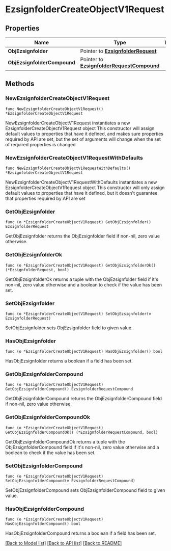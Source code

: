 # EzsignfolderCreateObjectV1Request

## Properties

Name | Type | Description | Notes
------------ | ------------- | ------------- | -------------
**ObjEzsignfolder** | Pointer to [**EzsignfolderRequest**](ezsignfolder-Request.md) |  | [optional] 
**ObjEzsignfolderCompound** | Pointer to [**EzsignfolderRequestCompound**](ezsignfolder-RequestCompound.md) |  | [optional] 

## Methods

### NewEzsignfolderCreateObjectV1Request

`func NewEzsignfolderCreateObjectV1Request() *EzsignfolderCreateObjectV1Request`

NewEzsignfolderCreateObjectV1Request instantiates a new EzsignfolderCreateObjectV1Request object
This constructor will assign default values to properties that have it defined,
and makes sure properties required by API are set, but the set of arguments
will change when the set of required properties is changed

### NewEzsignfolderCreateObjectV1RequestWithDefaults

`func NewEzsignfolderCreateObjectV1RequestWithDefaults() *EzsignfolderCreateObjectV1Request`

NewEzsignfolderCreateObjectV1RequestWithDefaults instantiates a new EzsignfolderCreateObjectV1Request object
This constructor will only assign default values to properties that have it defined,
but it doesn't guarantee that properties required by API are set

### GetObjEzsignfolder

`func (o *EzsignfolderCreateObjectV1Request) GetObjEzsignfolder() EzsignfolderRequest`

GetObjEzsignfolder returns the ObjEzsignfolder field if non-nil, zero value otherwise.

### GetObjEzsignfolderOk

`func (o *EzsignfolderCreateObjectV1Request) GetObjEzsignfolderOk() (*EzsignfolderRequest, bool)`

GetObjEzsignfolderOk returns a tuple with the ObjEzsignfolder field if it's non-nil, zero value otherwise
and a boolean to check if the value has been set.

### SetObjEzsignfolder

`func (o *EzsignfolderCreateObjectV1Request) SetObjEzsignfolder(v EzsignfolderRequest)`

SetObjEzsignfolder sets ObjEzsignfolder field to given value.

### HasObjEzsignfolder

`func (o *EzsignfolderCreateObjectV1Request) HasObjEzsignfolder() bool`

HasObjEzsignfolder returns a boolean if a field has been set.

### GetObjEzsignfolderCompound

`func (o *EzsignfolderCreateObjectV1Request) GetObjEzsignfolderCompound() EzsignfolderRequestCompound`

GetObjEzsignfolderCompound returns the ObjEzsignfolderCompound field if non-nil, zero value otherwise.

### GetObjEzsignfolderCompoundOk

`func (o *EzsignfolderCreateObjectV1Request) GetObjEzsignfolderCompoundOk() (*EzsignfolderRequestCompound, bool)`

GetObjEzsignfolderCompoundOk returns a tuple with the ObjEzsignfolderCompound field if it's non-nil, zero value otherwise
and a boolean to check if the value has been set.

### SetObjEzsignfolderCompound

`func (o *EzsignfolderCreateObjectV1Request) SetObjEzsignfolderCompound(v EzsignfolderRequestCompound)`

SetObjEzsignfolderCompound sets ObjEzsignfolderCompound field to given value.

### HasObjEzsignfolderCompound

`func (o *EzsignfolderCreateObjectV1Request) HasObjEzsignfolderCompound() bool`

HasObjEzsignfolderCompound returns a boolean if a field has been set.


[[Back to Model list]](../README.md#documentation-for-models) [[Back to API list]](../README.md#documentation-for-api-endpoints) [[Back to README]](../README.md)


